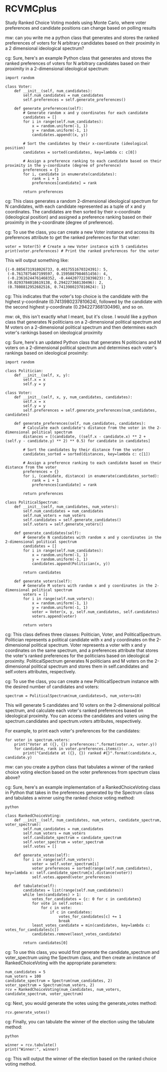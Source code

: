 # RCVMCplus
Study Ranked Choice Voting models using Monte Carlo, where voter preferences and candidate positions can change based on polling results

mw: can you write me a python class that generates and stores the ranked preferences of voters for N arbitrary candidates based on their proximity in a 2 dimensional ideological spectrum?

cg: Sure, here's an example Python class that generates and stores the ranked preferences of voters for N arbitrary candidates based on their proximity in a 2-dimensional ideological spectrum:

```
import random

class Voter:
    def __init__(self, num_candidates):
        self.num_candidates = num_candidates
        self.preferences = self.generate_preferences()

    def generate_preferences(self):
        # Generate random x and y coordinates for each candidate
        candidates = []
        for i in range(self.num_candidates):
            x = random.uniform(-1, 1)
            y = random.uniform(-1, 1)
            candidates.append((x, y))

        # Sort the candidates by their x-coordinate (ideological position)
        candidates = sorted(candidates, key=lambda c: c[0])

        # Assign a preference ranking to each candidate based on their proximity in the y-coordinate (degree of preference)
        preferences = {}
        for i, candidate in enumerate(candidates):
            rank = i + 1
            preferences[candidate] = rank

        return preferences
```

cg: This class generates a random 2-dimensional ideological spectrum for N candidates, with each candidate represented as a tuple of x and y coordinates. The candidates are then sorted by their x-coordinate (ideological position) and assigned a preference ranking based on their proximity in the y-coordinate (degree of preference).

cg: To use the class, you can create a new Voter instance and access its preferences attribute to get the ranked preferences for that voter:

```
voter = Voter(5) # Create a new Voter instance with 5 candidates
print(voter.preferences) # Print the ranked preferences for the voter
```

This will output something like:

```
{(-0.8856731918026733, 0.4017551670324391): 5,
 (-0.7617875467199597, 0.1595087984651456): 4,
 (-0.23616244761468352, -0.4442077223839823): 3,
 (0.0293784018619138, 0.294227368130496): 2,
 (0.7808812952682516, 0.7413980237810624): 1}
```

cg: This indicates that the voter's top choice is the candidate with the highest y-coordinate (0.7413980237810624), followed by the candidate with the second highest y-coordinate (0.294227368130496), and so on.

mw: ok, this isn't exactly what I meant, but it's close. I would like a python class that generates N politicians on a 2-dimensional political spectrum and M voters on a 2-dimensional political spectrum and then determines each voter's rankings based on ideological proximity

cg: Sure, here's an updated Python class that generates N politicians and M voters on a 2-dimensional political spectrum and determines each voter's rankings based on ideological proximity:

```
import random

class Politician:
    def __init__(self, x, y):
        self.x = x
        self.y = y

class Voter:
    def __init__(self, x, y, num_candidates, candidates):
        self.x = x
        self.y = y
        self.preferences = self.generate_preferences(num_candidates, candidates)

    def generate_preferences(self, num_candidates, candidates):
        # Calculate each candidate's distance from the voter in the 2-dimensional political spectrum
        distances = [(candidate, ((self.x - candidate.x) ** 2 + (self.y - candidate.y) ** 2) ** 0.5) for candidate in candidates]

        # Sort the candidates by their distance from the voter
        candidates_sorted = sorted(distances, key=lambda c: c[1])

        # Assign a preference ranking to each candidate based on their distance from the voter
        preferences = {}
        for i, (candidate, distance) in enumerate(candidates_sorted):
            rank = i + 1
            preferences[candidate] = rank

        return preferences

class PoliticalSpectrum:
    def __init__(self, num_candidates, num_voters):
        self.num_candidates = num_candidates
        self.num_voters = num_voters
        self.candidates = self.generate_candidates()
        self.voters = self.generate_voters()

    def generate_candidates(self):
        # Generate N candidates with random x and y coordinates in the 2-dimensional political spectrum
        candidates = []
        for i in range(self.num_candidates):
            x = random.uniform(-1, 1)
            y = random.uniform(-1, 1)
            candidates.append(Politician(x, y))

        return candidates

    def generate_voters(self):
        # Generate M voters with random x and y coordinates in the 2-dimensional political spectrum
        voters = []
        for i in range(self.num_voters):
            x = random.uniform(-1, 1)
            y = random.uniform(-1, 1)
            voter = Voter(x, y, self.num_candidates, self.candidates)
            voters.append(voter)

        return voters

```

cg: This class defines three classes: Politician, Voter, and PoliticalSpectrum. Politician represents a political candidate with x and y coordinates on the 2-dimensional political spectrum. Voter represents a voter with x and y coordinates on the same spectrum, and a preferences attribute that stores the voter's ranked preferences for the politicians based on ideological proximity. PoliticalSpectrum generates N politicians and M voters on the 2-dimensional political spectrum and stores them in self.candidates and self.voters attributes, respectively.

cg: To use the class, you can create a new PoliticalSpectrum instance with the desired number of candidates and voters:

```
spectrum = PoliticalSpectrum(num_candidates=5, num_voters=10)
```

This will generate 5 candidates and 10 voters on the 2-dimensional political spectrum, and calculate each voter's ranked preferences based on ideological proximity. You can access the candidates and voters using the spectrum.candidates and spectrum.voters attributes, respectively.

For example, to print each voter's preferences for the candidates:

```
for voter in spectrum.voters:
    print("Voter at ({}, {}) preferences:".format(voter.x, voter.y))
    for candidate, rank in voter.preferences.items():
        print("Candidate at ({}, {}) ranked #{}".format(candidate.x, candidate.y)
```

mw: can you create a python class that tabulates a winner of the ranked choice voting election based on the voter preferences from spectrum class above?

cg: Sure, here's an example implementation of a RankedChoiceVoting class in Python that takes in the preferences generated by the Spectrum class and tabulates a winner using the ranked choice voting method:

```
python

class RankedChoiceVoting:
    def __init__(self, num_candidates, num_voters, candidate_spectrum, voter_spectrum):
        self.num_candidates = num_candidates
        self.num_voters = num_voters
        self.candidate_spectrum = candidate_spectrum
        self.voter_spectrum = voter_spectrum
        self.votes = []

    def generate_votes(self):
        for i in range(self.num_voters):
            voter = self.voter_spectrum[i]
            voter_preferences = sorted(range(self.num_candidates), key=lambda x: self.candidate_spectrum[x].distance(voter))
            self.votes.append(voter_preferences)

    def tabulate(self):
        candidates = list(range(self.num_candidates))
        while len(candidates) > 1:
            votes_for_candidates = {c: 0 for c in candidates}
            for vote in self.votes:
                for c in vote:
                    if c in candidates:
                        votes_for_candidates[c] += 1
                        break
            least_votes_candidate = min(candidates, key=lambda c: votes_for_candidates[c])
            candidates.remove(least_votes_candidate)

        return candidates[0]
```

cg: To use this class, you would first generate the candidate_spectrum and voter_spectrum using the Spectrum class, and then create an instance of RankedChoiceVoting with the appropriate parameters:

```
num_candidates = 5
num_voters = 100
candidate_spectrum = Spectrum(num_candidates, 2)
voter_spectrum = Spectrum(num_voters, 2)
rcv = RankedChoiceVoting(num_candidates, num_voters, candidate_spectrum, voter_spectrum)
```

cg: Next, you would generate the votes using the generate_votes method:

```
rcv.generate_votes()
```

cg: Finally, you can tabulate the winner of the election using the tabulate method:

```
python

winner = rcv.tabulate()
print("Winner:", winner)
```

cg: This will output the winner of the election based on the ranked choice voting method.
